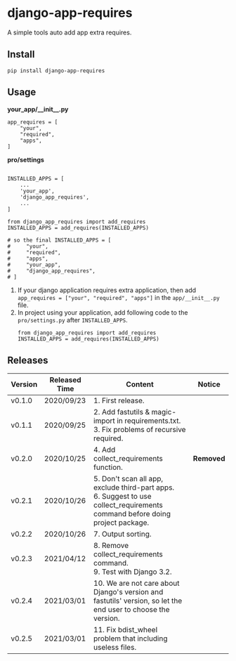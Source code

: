 # django-app-requires

A simple tools auto add app extra requires.

## Install

```
pip install django-app-requires
```

## Usage

**your_app/\_\_init\_\_.py**

```
app_requires = [
    "your",
    "required",
    "apps",
]
```

**pro/settings**

```

INSTALLED_APPS = [
    ...
    'your_app',
    'django_app_requires',
    ...
]

from django_app_requires import add_requires
INSTALLED_APPS = add_requires(INSTALLED_APPS)

# so the final INSTALLED_APPS = [
#     "your",
#     "required",
#     "apps",
#     "your_app",
#     "django_app_requires",
# ]

```

1. If your django application requires extra application, then add `app_requires = ["your", "required", "apps"]` in the `app/__init__.py` file.
2. In project using your application, add following code to the `pro/settings.py` after `INSTALLED_APPS`.
    ```
    from django_app_requires import add_requires
    INSTALLED_APPS = add_requires(INSTALLED_APPS)
    ```


## Releases


| Version | Released Time | Content                                                    | Notice |
| ------ | ---------- | ---------------------------------------------------------------- | ---- |
| v0.1.0 | 2020/09/23 | 1. First release. | |
| v0.1.1 | 2020/09/25 | 2. Add fastutils & magic-import in requirements.txt.<br />3. Fix problems of recursive required. | |
| v0.2.0 | 2020/10/25 | 4. Add collect_requirements function. | **Removed** |
| v0.2.1 | 2020/10/26 | 5. Don't scan all app, exclude third-part apps.<br />6. Suggest to use collect_requirements command before doing project package. | |
| v0.2.2 | 2020/10/26 | 7. Output sorting. | |
| v0.2.3 | 2021/04/12 | 8. Remove collect_requirements command.<br />9. Test with Django 3.2. | |
| v0.2.4 | 2021/03/01 | 10. We are not care about Django's version and fastutils' version, so let the end user to choose the version. | |
| v0.2.5 | 2021/03/01 | 11. Fix bdist_wheel problem that including useless files. | |


